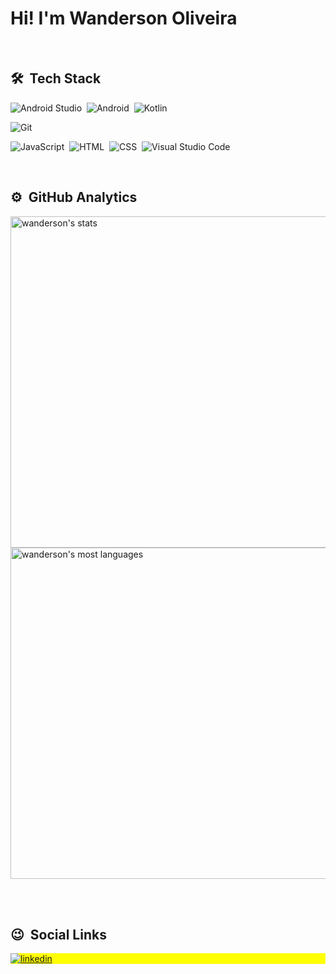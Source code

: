 <h1 align="left">Hi! I'm Wanderson Oliveira</h1>

<br>

## 🛠 &nbsp;Tech Stack

![Android Studio](https://img.shields.io/badge/-Android_Studio-05122A?style=flat&logo=Android-Studio)&nbsp;
![Android](https://img.shields.io/badge/-android-05122A?style=flat&logo=android)&nbsp;
![Kotlin](https://img.shields.io/badge/-kotlin-05122A?style=flat&logo=kotlin)&nbsp;

![Git](https://img.shields.io/badge/-Git-05122A?style=flat&logo=git)&nbsp;

<!-- ![Node.js](https://img.shields.io/badge/-Node.js-05122A?style=flat&logo=node.js)&nbsp; -->
![JavaScript](https://img.shields.io/badge/-JavaScript-05122A?style=flat&logo=javascript)&nbsp;
![HTML](https://img.shields.io/badge/-HTML-05122A?style=flat&logo=HTML5)&nbsp;
![CSS](https://img.shields.io/badge/-CSS-05122A?style=flat&logo=CSS3&logoColor=1572B6)&nbsp;
![Visual Studio Code](https://img.shields.io/badge/-Visual%20Studio%20Code-05122A?style=flat&logo=visual-studio-code&logoColor=007ACC)&nbsp;

<!-- ![PostgreSQL](https://img.shields.io/badge/-PostgreSQL-05122A?style=flat&logo=postgresql)&nbsp; -->


<br>

## ⚙️ &nbsp;GitHub Analytics

<p align="left">
<img width="530em" src="https://github-readme-stats.vercel.app/api?username=wanderson648&show_icons=true&theme=vision-friendly-dark" alt="wanderson's stats"/>
<img width="530em" src="https://github-readme-stats.vercel.app/api/top-langs/?username=wanderson648&layout=compact&theme=vision-friendly-dark" alt="wanderson's most languages"/>
</p>

<br><br>

## 😉 &nbsp;Social Links

<p align="left" style="background:yellow">
<a href="https://www.linkedin.com/in/wanderson-oliveira-a1119316b/" target="_blank">
  <img align="center" src="https://img.shields.io/badge/wanderson-oliveira-05122A?style=flat&logo=linkedin&logoColor=white" alt="linkedin"/>
</a>
<!-- <a href="https://instagram.com/" target="_blank">
 <img align="center" src="https://img.shields.io/badge/w.oliveira_silva-05122A?style=flat&logo=instagram" alt="instagram"/>
</a> -->
</p>

<!--
**maykbrito/maykbrito** is a ✨ _special_ ✨ repository because its `README.md` (this file) appears on your GitHub profile.

Here are some ideas to get you started:

- 🔭 I’m currently working on ...
- 🌱 I’m currently learning ...
- 👯 I’m looking to collaborate on ...
- 🤔 I’m looking for help with ...
- 💬 Ask me about ...
- 📫 How to reach me: ...
- 😄 Pronouns: ...
- ⚡ Fun fact: ...
-->
